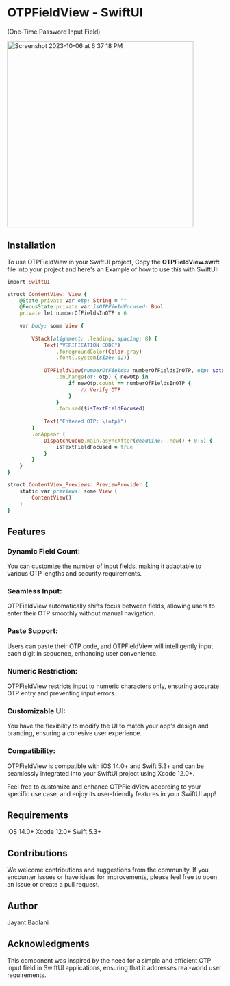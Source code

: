 # OTPFieldView - SwiftUI 
(One-Time Password Input Field) 

<img width="435" alt="Screenshot 2023-10-06 at 6 37 18 PM" src="https://github.com/JayantBadlani/OTPFieldView-SwiftUI/assets/37996543/81cafe17-fdf2-46a5-9401-6abb2dbc21ca">

## Installation
To use OTPFieldView in your SwiftUI project, Copy the **OTPFieldView.swift** file into your project and here's an Example of how to use this with SwiftUI:

```ruby
import SwiftUI

struct ContentView: View {
    @State private var otp: String = ""
    @FocusState private var isOTPFieldFocused: Bool
    private let numberOfFieldsInOTP = 6
    
    var body: some View {
        
        VStack(alignment: .leading, spacing: 8) {
            Text("VERIFICATION CODE")
                .foregroundColor(Color.gray)
                .font(.system(size: 12))
            
            OTPFieldView(numberOfFields: numberOfFieldsInOTP, otp: $otp)
                .onChange(of: otp) { newOtp in
                    if newOtp.count == numberOfFieldsInOTP {
                        // Verify OTP
                    }
                }
                .focused($isTextFieldFocused)
            
            Text("Entered OTP: \(otp)")
        }
        .onAppear {
            DispatchQueue.main.asyncAfter(deadline: .now() + 0.5) {
                isTextFieldFocused = true
            }
        }
    }
}

struct ContentView_Previews: PreviewProvider {
    static var previews: some View {
        ContentView()
    }
}
```

## Features

### Dynamic Field Count: 
You can customize the number of input fields, making it adaptable to various OTP lengths and security requirements.

### Seamless Input: 
OTPFieldView automatically shifts focus between fields, allowing users to enter their OTP smoothly without manual navigation.

### Paste Support: 
Users can paste their OTP code, and OTPFieldView will intelligently input each digit in sequence, enhancing user convenience.

### Numeric Restriction: 
OTPFieldView restricts input to numeric characters only, ensuring accurate OTP entry and preventing input errors.

### Customizable UI: 
You have the flexibility to modify the UI to match your app's design and branding, ensuring a cohesive user experience.

### Compatibility: 
OTPFieldView is compatible with iOS 14.0+ and Swift 5.3+ and can be seamlessly integrated into your SwiftUI project using Xcode 12.0+.

Feel free to customize and enhance OTPFieldView according to your specific use case, and enjoy its user-friendly features in your SwiftUI app!

## Requirements
iOS 14.0+
Xcode 12.0+
Swift 5.3+

##  Contributions
We welcome contributions and suggestions from the community. If you encounter issues or have ideas for improvements, please feel free to open an issue or create a pull request.

## Author
Jayant Badlani

## Acknowledgments
This component was inspired by the need for a simple and efficient OTP input field in SwiftUI applications, ensuring that it addresses real-world user requirements.
